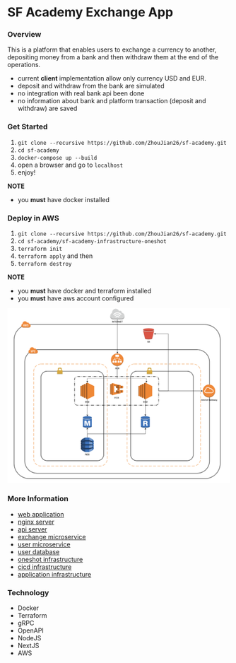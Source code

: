# SF Academy Exchange App

### Overview

This is a platform that enables users to exchange a currency to another, depositing money from a bank and then withdraw them at the end of the operations.

- current **client** implementation allow only currency USD and EUR.
- deposit and withdraw from the bank are simulated
- no integration with real bank api been done
- no information about bank and platform transaction (deposit and withdraw) are saved

### Get Started

1. `git clone --recursive https://github.com/ZhouJian26/sf-academy.git`
2. `cd sf-academy`
3. `docker-compose up --build`
4. open a browser and go to `localhost`
5. enjoy!

**NOTE**

- you **must** have docker installed

### Deploy in AWS

1. `git clone --recursive https://github.com/ZhouJian26/sf-academy.git`
2. `cd sf-academy/sf-academy-infrastructure-oneshot`
3. `terraform init`
4. `terraform apply`
   and then
5. `terraform destroy`

**NOTE**

- you **must** have docker and terraform installed
- you **must** have aws account configured

![AWS Infrastructure](./img/aws_infrastructure.png)

### More Information

- [web application](https://github.com/ZhouJian26/sf-academy-webapp)
- [nginx server](https://github.com/ZhouJian26/sf-academy-nginx)
- [api server](https://github.com/ZhouJian26/sf-academy-api)
- [exchange microservice](https://github.com/ZhouJian26/sf-academy-exchange-microservice)
- [user microservice](https://github.com/ZhouJian26/sf-academy-user-microservice)
- [user database](https://github.com/ZhouJian26/sf-academy-user-db)
- [oneshot infrastructure](https://github.com/ZhouJian26/sf-academy/tree/master/sf-academy-infrastructure-oneshot)
- [cicd infrastructure](https://github.com/ZhouJian26/sf-academy/tree/master/sf-academy-infrastructure-cicd)
- [application infrastructure](https://github.com/ZhouJian26/sf-academy/tree/master/sf-academy-infrastructure-backend)

### Technology

- Docker
- Terraform
- gRPC
- OpenAPI
- NodeJS
- NextJS
- AWS
